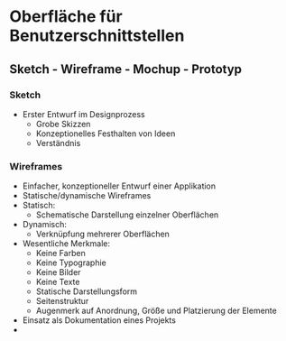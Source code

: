 # Oberfläche für Benutzerschnittstellen

## Sketch - Wireframe - Mochup - Prototyp

### Sketch
- Erster Entwurf im Designprozess
  - Grobe Skizzen
  - Konzeptionelles Festhalten von Ideen
  - Verständnis
 
### Wireframes
- Einfacher, konzeptioneller Entwurf einer Applikation
- Statische/dynamische Wireframes
- Statisch:
  - Schematische Darstellung einzelner Oberflächen
- Dynamisch:
  - Verknüpfung mehrerer Oberflächen
- Wesentliche Merkmale:
  - Keine Farben
  - Keine Typographie
  - Keine Bilder
  - Keine Texte
  - Statische Darstellungsform
  - Seitenstruktur
  - Augenmerk auf Anordnung, Größe und Platzierung der Elemente
- Einsatz als Dokumentation eines Projekts
- 
